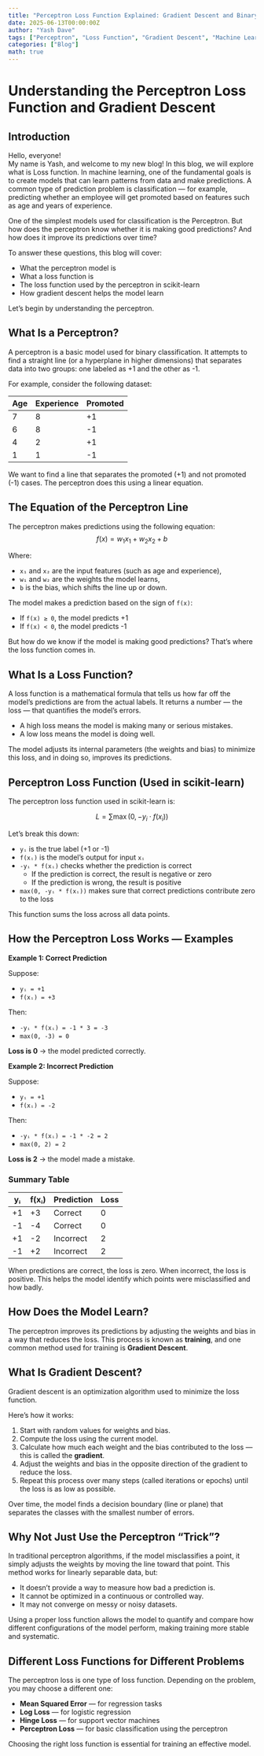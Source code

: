 ```yaml
---
title: "Perceptron Loss Function Explained: Gradient Descent and Binary Classification Guide"
date: 2025-06-13T00:00:00Z
author: "Yash Dave"
tags: ["Perceptron", "Loss Function", "Gradient Descent", "Machine Learning"]
categories: ["Blog"]
math: true
---
```



# Understanding the Perceptron Loss Function and Gradient Descent

## Introduction

Hello, everyone!  
My name is Yash, and welcome to my new blog! In this blog, we will explore what is Loss function. In machine learning, one of the fundamental goals is to create models that can learn patterns from data and make predictions. A common type of prediction problem is classification — for example, predicting whether an employee will get promoted based on features such as age and years of experience.

One of the simplest models used for classification is the Perceptron. But how does the perceptron know whether it is making good predictions? And how does it improve its predictions over time?

To answer these questions, this blog will cover:

- What the perceptron model is  
- What a loss function is  
- The loss function used by the perceptron in scikit-learn  
- How gradient descent helps the model learn  

Let’s begin by understanding the perceptron.

## What Is a Perceptron?

A perceptron is a basic model used for binary classification. It attempts to find a straight line (or a hyperplane in higher dimensions) that separates data into two groups: one labeled as +1 and the other as -1.

For example, consider the following dataset:

| Age | Experience | Promoted |
|-----|------------|----------|
| 7   | 8          | +1       |
| 6   | 8          | -1       |
| 4   | 2          | +1       |
| 1   | 1          | -1       |

We want to find a line that separates the promoted (+1) and not promoted (-1) cases. The perceptron does this using a linear equation.

## The Equation of the Perceptron Line

The perceptron makes predictions using the following equation:
$$
f(x) = w_1 x_1 + w_2 x_2 + b
$$


Where:

- `x₁` and `x₂` are the input features (such as age and experience),
- `w₁` and `w₂` are the weights the model learns,
- `b` is the bias, which shifts the line up or down.

The model makes a prediction based on the sign of `f(x)`:

- If `f(x) ≥ 0`, the model predicts +1  
- If `f(x) < 0`, the model predicts -1

But how do we know if the model is making good predictions? That’s where the loss function comes in.

## What Is a Loss Function?

A loss function is a mathematical formula that tells us how far off the model’s predictions are from the actual labels. It returns a number — the loss — that quantifies the model’s errors.

- A high loss means the model is making many or serious mistakes.
- A low loss means the model is doing well.

The model adjusts its internal parameters (the weights and bias) to minimize this loss, and in doing so, improves its predictions.

## Perceptron Loss Function (Used in scikit-learn)

The perceptron loss function used in scikit-learn is:

$$
L = \sum \max(0, -y_i \cdot f(x_i))
$$  


Let’s break this down:

- `yᵢ` is the true label (+1 or -1)
- `f(xᵢ)` is the model’s output for input `xᵢ`
- `-yᵢ * f(xᵢ)` checks whether the prediction is correct
  - If the prediction is correct, the result is negative or zero
  - If the prediction is wrong, the result is positive
- `max(0, -yᵢ * f(xᵢ))` makes sure that correct predictions contribute zero to the loss

This function sums the loss across all data points.

## How the Perceptron Loss Works — Examples

**Example 1: Correct Prediction**

Suppose:

- `yᵢ = +1`
- `f(xᵢ) = +3`

Then:

- `-yᵢ * f(xᵢ) = -1 * 3 = -3`
- `max(0, -3) = 0`

**Loss is 0** → the model predicted correctly.

**Example 2: Incorrect Prediction**

Suppose:

- `yᵢ = +1`
- `f(xᵢ) = -2`

Then:

- `-yᵢ * f(xᵢ) = -1 * -2 = 2`
- `max(0, 2) = 2`

**Loss is 2** → the model made a mistake.

### Summary Table

| yᵢ | f(xᵢ) | Prediction | Loss |
|----|-------|------------|------|
| +1 | +3    | Correct    | 0    |
| -1 | -4    | Correct    | 0    |
| +1 | -2    | Incorrect  | 2    |
| -1 | +2    | Incorrect  | 2    |

When predictions are correct, the loss is zero. When incorrect, the loss is positive. This helps the model identify which points were misclassified and how badly.

## How Does the Model Learn?

The perceptron improves its predictions by adjusting the weights and bias in a way that reduces the loss. This process is known as **training**, and one common method used for training is **Gradient Descent**.

## What Is Gradient Descent?

Gradient descent is an optimization algorithm used to minimize the loss function.

Here’s how it works:

1. Start with random values for weights and bias.
2. Compute the loss using the current model.
3. Calculate how much each weight and the bias contributed to the loss — this is called the **gradient**.
4. Adjust the weights and bias in the opposite direction of the gradient to reduce the loss.
5. Repeat this process over many steps (called iterations or epochs) until the loss is as low as possible.

Over time, the model finds a decision boundary (line or plane) that separates the classes with the smallest number of errors.

## Why Not Just Use the Perceptron “Trick”?

In traditional perceptron algorithms, if the model misclassifies a point, it simply adjusts the weights by moving the line toward that point. This method works for linearly separable data, but:

- It doesn’t provide a way to measure how bad a prediction is.
- It cannot be optimized in a continuous or controlled way.
- It may not converge on messy or noisy datasets.

Using a proper loss function allows the model to quantify and compare how different configurations of the model perform, making training more stable and systematic.

## Different Loss Functions for Different Problems

The perceptron loss is one type of loss function. Depending on the problem, you may choose a different one:

- **Mean Squared Error** — for regression tasks
- **Log Loss** — for logistic regression
- **Hinge Loss** — for support vector machines
- **Perceptron Loss** — for basic classification using the perceptron

Choosing the right loss function is essential for training an effective model.
